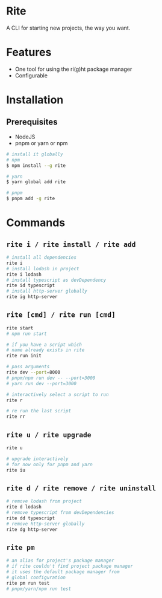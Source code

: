 # Rite

A CLI for starting new projects, the way you want.

# Features
- One tool for using the ri(g)ht package manager
- Configurable

# Installation

## Prerequisites
- NodeJS
- pnpm or yarn or npm

```bash
# install it globally
# npm
$ npm install --g rite

# yarn
$ yarn global add rite

# pnpm
$ pnpm add -g rite
```

# Commands
## `rite i / rite install / rite add `
```bash
# install all dependencies
rite i
# install lodash in project
rite i lodash
# install typescript as devDependency
rite id typescript
# install http-server globally
rite ig http-server
```

## `rite [cmd] / rite run [cmd]`
```bash
rite start
# npm run start

# if you have a script which
# name already exists in rite
rite run init

# pass arguments
rite dev --port=8000
# pnpm/npm run dev -- --port=3000
# yarn run dev --port=3000

# interactively select a script to run
rite r

# re run the last script
rite rr
```

## `rite u / rite upgrade`
```bash
rite u

# upgrade interactively
# for now only for pnpm and yarn
rite iu
```

## `rite d / rite remove / rite uninstall`
```bash
# remove lodash from project
rite d lodash
# remove typescript from devDependencies
rite dd typescript
# remove http-server globally
rite dg http-server
```

## `rite pm`
```bash
# an alias for project's package manager
# if rite couldn't find project package manager
# it uses the default package manager from
# global configuration
rite pm run test
# pnpm/yarn/npm run test
```
